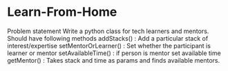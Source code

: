 # Learn-From-Home

Problem statement
Write a python class for tech learners and mentors. Should have following methods
addStacks() : Add a particular stack of interest/expertise
setMentorOrLearner() : Set whether the participant is learner or mentor
setAvailableTime() : if person is mentor set available time
getMentor() : Takes stack and time as params and finds available mentors.  